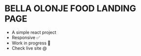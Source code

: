 # BELLA OLONJE FOOD LANDING PAGE

- A simple react project
- Responsive ✅
- Work in progress 🚧
- Check live site @
